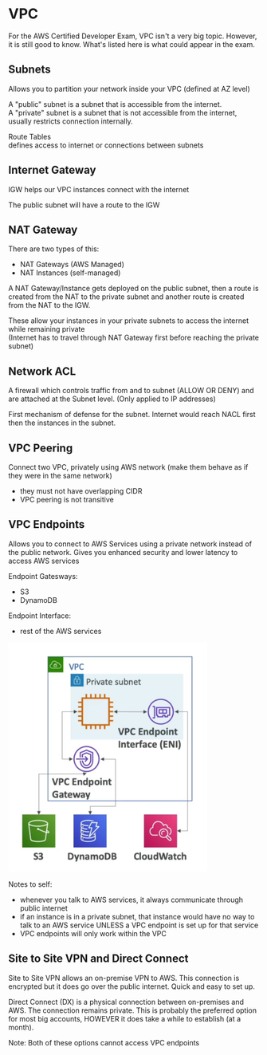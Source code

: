 # VPC
For the AWS Certified Developer Exam, VPC isn't a very big topic. However, it is still good to know. What's listed here is what could appear in the exam.

## Subnets
Allows you to partition your network inside your VPC (defined at AZ level)

A "public" subnet is a subnet that is accessible from the internet.  
A "private" subnet is a subnet that is not accessible from the internet, usually restricts connection internally.

Route Tables  
defines access to internet or connections between subnets

## Internet Gateway
IGW helps our VPC instances connect with the internet

The public subnet will have a route to the IGW

## NAT Gateway
There are two types of this:
- NAT Gateways (AWS Managed)
- NAT Instances (self-managed)

A NAT Gateway/Instance gets deployed on the public subnet, then a route is created from the NAT to the private subnet and another route is created from the NAT to the IGW.

These allow your instances in your private subnets to access the internet while remaining private  
(Internet has to travel through NAT Gateway first before reaching the private subnet)

## Network ACL
A firewall which controls traffic from and to subnet (ALLOW OR DENY) and are attached at the Subnet level. (Only applied to IP addresses)

First mechanism of defense for the subnet. Internet would reach NACL first then the instances in the subnet.

## VPC Peering
Connect two VPC, privately using AWS network (make them behave as if they were in the same network)
- they must not have overlapping CIDR
- VPC peering is not transitive

## VPC Endpoints
Allows you to connect to AWS Services using a private network instead of the public network. Gives you enhanced security and lower latency to access AWS services

Endpoint Gatesways:
- S3
- DynamoDB

Endpoint Interface:
- rest of the AWS services

![VPC Endpoint Diagram](../assets/vpcendpoints.png)

Notes to self:
- whenever you talk to AWS services, it always communicate through public internet
- if an instance is in a private subnet, that instance would have no way to talk to an AWS service UNLESS a VPC endpoint is set up for that service
- VPC endpoints will only work within the VPC

## Site to Site VPN and Direct Connect
Site to Site VPN allows an on-premise VPN to AWS. This connection is encrypted but it does go over the public internet. Quick and easy to set up.

Direct Connect (DX) is a physical connection between on-premises and AWS. The connection remains private. This is probably the preferred option for most big accounts, HOWEVER it does take a while to establish (at a month).

Note: Both of these options cannot access VPC endpoints